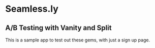 # Seamless.ly

## A/B Testing with Vanity and Split

This is a sample app to test out these gems, with just a sign up page.
